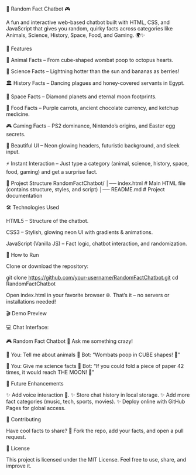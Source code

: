 🤖 Random Fact Chatbot 🎮

A fun and interactive web-based chatbot built with HTML, CSS, and JavaScript that gives you random, quirky facts across categories like Animals, Science, History, Space, Food, and Gaming. 🌍✨

🌟 Features

🐾 Animal Facts – From cube-shaped wombat poop to octopus hearts.

🔬 Science Facts – Lightning hotter than the sun and bananas as berries!

🏛 History Facts – Dancing plagues and honey-covered servants in Egypt.

🚀 Space Facts – Diamond planets and eternal moon footprints.

🍔 Food Facts – Purple carrots, ancient chocolate currency, and ketchup medicine.

🎮 Gaming Facts – PS2 dominance, Nintendo’s origins, and Easter egg secrets.

🎨 Beautiful UI – Neon glowing headers, futuristic background, and sleek input.

⚡ Instant Interaction – Just type a category (animal, science, history, space, food, gaming) and get a surprise fact.

📂 Project Structure
RandomFactChatbot/
│── index.html     # Main HTML file (contains structure, styles, and script)
│── README.md      # Project documentation

🛠️ Technologies Used

HTML5 – Structure of the chatbot.

CSS3 – Stylish, glowing neon UI with gradients & animations.

JavaScript (Vanilla JS) – Fact logic, chatbot interaction, and randomization.

🚀 How to Run

Clone or download the repository:

git clone https://github.com/your-username/RandomFactChatbot.git
cd RandomFactChatbot


Open index.html in your favorite browser 🌐.
That’s it – no servers or installations needed!

🎬 Demo Preview

💻 Chat Interface:

🎮 Random Fact Chatbot 🤖
Ask me something crazy!


👤 You: Tell me about animals
🤖 Bot: “Wombats poop in CUBE shapes! 💩”

👤 You: Give me science facts
🤖 Bot: “If you could fold a piece of paper 42 times, it would reach THE MOON! 🌙”

📌 Future Enhancements

✨ Add voice interaction 🎤.
✨ Store chat history in local storage.
✨ Add more fact categories (music, tech, sports, movies).
✨ Deploy online with GitHub Pages for global access.

🤝 Contributing

Have cool facts to share? 🚀 Fork the repo, add your facts, and open a pull request.

📜 License

This project is licensed under the MIT License. Feel free to use, share, and improve it.
